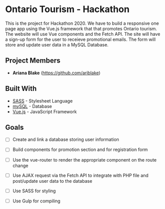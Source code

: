 # Ontario Tourism - Hackathon 
This is the project for Hackathon 2020. We have to build a responsive one page app using the Vue.js framework that that promotes Ontario tourism. The website will use Vue components and the Fetch API. The site will have a sign-up form for the user to receieve promotional emails. The form will store and update user data in a MySQL Database. 

## Project Members

* **Ariana Blake** (https://github.com/ariblake)


## Built With

* [SASS](https://sass-lang.com/) - Stylesheet Language
* [mySQL](https://www.mysql.com/) - Database
* [Vue.js](https://vuejs.org/) - JavaScript Framework

## Goals

- [ ] Create and link a database storing user information
- [ ] Build components for promotion section and for registration form
- [ ] Use the vue-router to render the appropriate component on the route change
- [ ] Use AJAX request via the Fetch API to integrate with PHP file and post/update user data to the database
- [ ] Use SASS for styling
- [ ] Use Gulp for compiling

